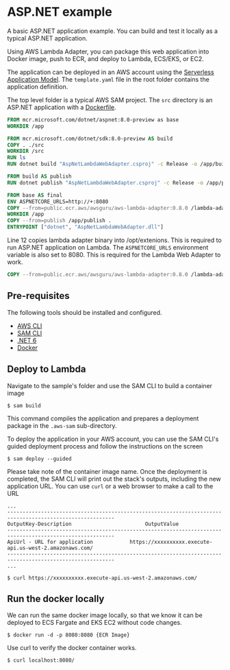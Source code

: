 # ASP.NET example

A basic ASP.NET application example. You can build and test it locally as a typical ASP.NET application.

Using AWS Lambda Adapter, you can package this web application into Docker image, push to ECR, and deploy to Lambda, ECS/EKS, or EC2.

The application can be deployed in an AWS account using the [Serverless Application Model](https://github.com/awslabs/serverless-application-model). The `template.yaml` file in the root folder contains the application definition.

The top level folder is a typical AWS SAM project. The `src` directory is an ASP.NET application with a [Dockerfile](app/Dockerfile). 

```dockerfile
FROM mcr.microsoft.com/dotnet/aspnet:8.0-preview as base
WORKDIR /app

FROM mcr.microsoft.com/dotnet/sdk:8.0-preview AS build
COPY . ./src
WORKDIR /src
RUN ls
RUN dotnet build "AspNetLambdaWebAdapter.csproj" -c Release -o /app/build

FROM build AS publish
RUN dotnet publish "AspNetLambdaWebAdapter.csproj" -c Release -o /app/publish

FROM base AS final
ENV ASPNETCORE_URLS=http://+:8080
COPY --from=public.ecr.aws/awsguru/aws-lambda-adapter:0.8.0 /lambda-adapter /opt/extensions/lambda-adapter
WORKDIR /app
COPY --from=publish /app/publish .
ENTRYPOINT ["dotnet", "AspNetLambdaWebAdapter.dll"]
```

Line 12 copies lambda adapter binary into /opt/extenions. This is required to run ASP.NET application on Lambda. The `ASPNETCORE_URLS` environment variable is also set to 8080. This is required for the Lambda Web Adapter to work.

```dockerfile
COPY --from=public.ecr.aws/awsguru/aws-lambda-adapter:0.8.0 /lambda-adapter /opt/extensions/lambda-adapter
```

## Pre-requisites

The following tools should be installed and configured. 
* [AWS CLI](https://aws.amazon.com/cli/)
* [SAM CLI](https://github.com/awslabs/aws-sam-cli)
* [.NET 6](https://nodejs.org/en/)
* [Docker](https://www.docker.com/products/docker-desktop)


## Deploy to Lambda
Navigate to the sample's folder and use the SAM CLI to build a container image
```shell
$ sam build
```

This command compiles the application and prepares a deployment package in the `.aws-sam` sub-directory.

To deploy the application in your AWS account, you can use the SAM CLI's guided deployment process and follow the instructions on the screen

```shell
$ sam deploy --guided
```
Please take note of the container image name.
Once the deployment is completed, the SAM CLI will print out the stack's outputs, including the new application URL. You can use `curl` or a web browser to make a call to the URL

```shell
...
---------------------------------------------------------------------------------------------------------
OutputKey-Description                        OutputValue
---------------------------------------------------------------------------------------------------------
ApiUrl - URL for application            https://xxxxxxxxxx.execute-api.us-west-2.amazonaws.com/
---------------------------------------------------------------------------------------------------------
...

$ curl https://xxxxxxxxxx.execute-api.us-west-2.amazonaws.com/
```

## Run the docker locally

We can run the same docker image locally, so that we know it can be deployed to ECS Fargate and EKS EC2 without code changes.

```shell
$ docker run -d -p 8080:8080 {ECR Image}

```

Use curl to verify the docker container works.

```shell
$ curl localhost:8080/ 
```
